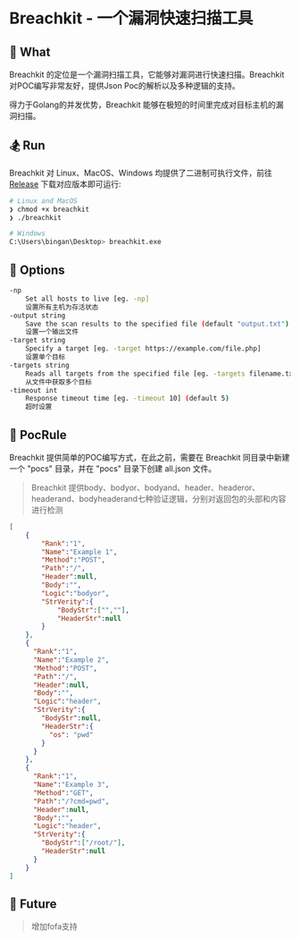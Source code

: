 # Breachkit - 一个漏洞快速扫描工具

## 🏸 What
Breachkit 的定位是一个漏洞扫描工具，它能够对漏洞进行快速扫描。Breachkit 对POC编写非常友好，提供Json Poc的解析以及多种逻辑的支持。

得力于Golang的并发优势，Breachkit 能够在极短的时间里完成对目标主机的漏洞扫描。

## 🏂 Run
Breachkit 对 Linux、MacOS、Windows 均提供了二进制可执行文件，前往 [Release](https://github.com/binganao/breachkit/releases) 下载对应版本即可运行:
```Bash
# Linux and MacOS
❯ chmod +x breachkit
❯ ./breachkit

# Windows
C:\Users\bingan\Desktop> breachkit.exe
```  

[](breachkit.png)

## 🐚 Options
```Bash
-np
  	Set all hosts to live [eg. -np]
  	设置所有主机为存活状态
-output string
  	Save the scan results to the specified file (default "output.txt")
  	设置一个输出文件
-target string
  	Specify a target [eg. -target https://example.com/file.php]
  	设置单个目标
-targets string
  	Reads all targets from the specified file [eg. -targets filename.txt]
  	从文件中获取多个目标
-timeout int
  	Response timeout time [eg. -timeout 10] (default 5)
  	超时设置
```

## 🐬 PocRule

Breachkit 提供简单的POC编写方式，在此之前，需要在 Breachkit 同目录中新建一个 "pocs" 目录，并在 "pocs" 目录下创建 all.json 文件。

> Breachkit 提供body、bodyor、bodyand、header、headeror、headerand、bodyheaderand七种验证逻辑，分别对返回包的头部和内容进行检测

```json
[
    {
        "Rank":"1",
        "Name":"Example 1",
        "Method":"POST",
        "Path":"/",
        "Header":null,
        "Body":"",
        "Logic":"bodyor",
        "StrVerity":{
            "BodyStr":["",""],
            "HeaderStr":null
        }
    },
    {
      "Rank":"1",
      "Name":"Example 2",
      "Method":"POST",
      "Path":"/",
      "Header":null,
      "Body":"",
      "Logic":"header",
      "StrVerity":{
        "BodyStr":null,
        "HeaderStr":{
          "os": "pwd"
        }
      }
    },
    {
      "Rank":"1",
      "Name":"Example 3",
      "Method":"GET",
      "Path":"/?cmd=pwd",
      "Header":null,
      "Body":"",
      "Logic":"header",
      "StrVerity":{
        "BodyStr":["/root/"],
        "HeaderStr":null
      }
    }
]
```

## 💊 Future

> 增加fofa支持